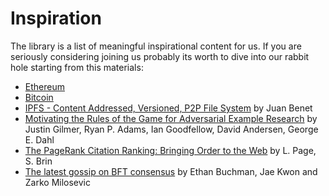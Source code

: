# Inspiration

The library is a list of meaningful inspirational content for us. If you are seriously considering joining us probably its worth to dive into our rabbit hole starting from this materials:


- [Ethereum]()
- [Bitcoin]()
- [IPFS - Content Addressed, Versioned, P2P File System](https://cyb.ai/ipfs/QmV9tSDx9UiPeWExXEeH6aoDvmihvx6jD5eLb4jbTaKGps) by Juan Benet
- [Motivating the Rules of the Game for Adversarial Example Research](https://cyb.ai/ipfs/QmNrAFz34SLqkzhSg4wAYYJeokfJU5hBEpkT4hPRi226y9) by Justin Gilmer, Ryan P. Adams, Ian Goodfellow, David Andersen, George E. Dahl
- [The PageRank Citation Ranking: Bringing Order to the Web](https://cyb.ai/ipfs/QmbuE2Pfcsiji1g9kzmmsCnptqPEn3BuN3BhnZHrPVsiVw) by L. Page, S. Brin
- [The latest gossip on BFT consensus](https://cyb.ai/ipfs/QmaMtD7xDgghqgjN62zWZ5TBGFiEjGQtuZBjJ9sMh816KJ) by Ethan Buchman, Jae Kwon and Zarko Milosevic